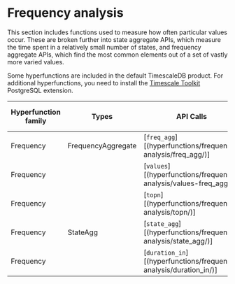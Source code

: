 # Frequency analysis
This section includes functions used to measure how often particular values
occur. These are broken further into state aggregate APIs, which measure the
time spent in a relatively small number of states, and frequency aggregate APIs,
which find the most common elements out of a set of vastly more varied values.

Some hyperfunctions are included in the default TimescaleDB product. For
additional hyperfunctions, you need to install the
[Timescale Toolkit][install-toolkit] PostgreSQL extension.

|Hyperfunction family|Types|API Calls|Included by default|Toolkit required|
|-|-|-|-|-|
|Frequency|FrequencyAggregate|[`freq_agg`][(hyperfunctions/frequency-analysis/freq_agg/)]|❌|✅|
|Frequency||[`values`][(hyperfunctions/frequency-analysis/values-freq_agg/)]|❌|✅|
|Frequency||[`topn`][(hyperfunctions/frequency-analysis/topn/)]|❌|✅|
|Frequency|StateAgg|[`state_agg`][(hyperfunctions/frequency-analysis/state_agg/)]|❌|✅|
|Frequency||[`duration_in`][(hyperfunctions/frequency-analysis/duration_in/)]|❌|✅|

[install-toolkit]: timescaledb/:currentVersion:/how-to-guides/hyperfunctions/install-toolkit
